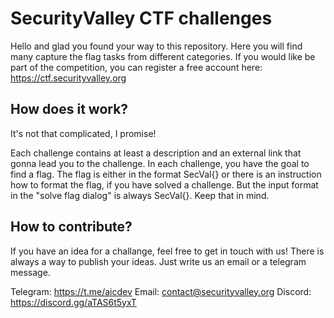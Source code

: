 # SecurityValley CTF challenges

Hello and glad you found your way to this repository. Here you will find many capture the flag tasks from different categories. If you would like be part of the competition, you can register a free account here: <https://ctf.securityvalley.org>

## How does it work?

It's not that complicated, I promise!

Each challenge contains at least a description and an external link that gonna lead you to the challenge. In each challenge, you have the goal to find a flag. The flag is either in the format SecVal{} or there is an instruction how to format the flag, if you have solved a challenge. But the input format in the "solve flag dialog" is always SecVal{}. Keep that in mind.

## How to contribute?

If you have an idea for a challange, feel free to get in touch with us! There is always a way to publish your ideas. Just write us an email or a telegram message.

Telegram: <https://t.me/aicdev>
Email: <contact@securityvalley.org>
Discord: <https://discord.gg/aTAS6t5yxT>
